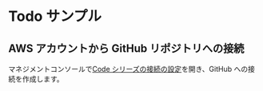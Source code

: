 # Todo サンプル

## AWS アカウントから GitHub リポジトリへの接続

マネジメントコンソールで[Code シリーズの接続の設定](https://console.aws.amazon.com/codesuite/settings/connections)を開き、GitHub への接続を作成します。
